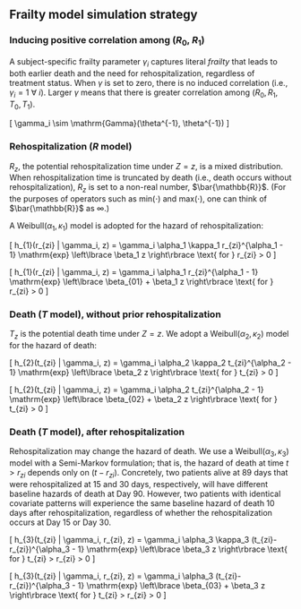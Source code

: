 ## Frailty model simulation strategy

### Inducing positive correlation among ($R_0$, $R_1$)

A subject-specific frailty parameter $\gamma_i$ captures literal *frailty* that leads to both earlier death and the need for rehospitalization, regardless of treatment status. When $\gamma$ is set to zero, there is no induced correlation (i.e., $\gamma_i = 1 \ \forall \ i$). Larger $\gamma$ means that there is greater correlation among $(R_0, R_1, T_0, T_1)$.

\[ \gamma_i \sim \mathrm{Gamma}(\theta^{-1}, \theta^{-1}) \]

### Rehospitalization ($R$ model)

$R_{z}$, the potential rehospitalization time under $Z=z$, is a mixed distribution. When rehospitalization time is truncated by death (i.e., death occurs without rehospitalization), $R_{z}$ is set to a non-real number, $\bar{\mathbb{R}}$. (For the purposes of operators such as $\mathrm{min}(\cdot)$ and $\mathrm{max}(\cdot)$, one can think of $\bar{\mathbb{R}}$ as $\infty$.)

A $\mathrm{Weibull}(\alpha_1, \kappa_1)$ model is adopted for the hazard of rehospitalization:

\[ h_{1}(r_{zi} | \gamma_i, z) = \gamma_i \alpha_1 \kappa_1 r_{zi}^{\alpha_1 - 1} \mathrm{exp} \left\lbrace \beta_1 z \right\rbrace \text{ for } r_{zi} > 0 \]

\[ h_{1}(r_{zi} | \gamma_i, z) = \gamma_i \alpha_1 r_{zi}^{\alpha_1 - 1} \mathrm{exp} \left\lbrace \beta_{01} + \beta_1 z \right\rbrace \text{ for } r_{zi} > 0 \]


### Death ($T$ model), without prior rehospitalization

$T_{z}$ is the potential death time under $Z=z$. We adopt a $\mathrm{Weibull}(\alpha_2, \kappa_2)$ model for the hazard of death:

\[ h_{2}(t_{zi} | \gamma_i, z) = \gamma_i \alpha_2 \kappa_2 t_{zi}^{\alpha_2 - 1} \mathrm{exp} \left\lbrace \beta_2 z \right\rbrace \text{ for } t_{zi} > 0 \]

\[ h_{2}(t_{zi} | \gamma_i, z) = \gamma_i \alpha_2 t_{zi}^{\alpha_2 - 1} \mathrm{exp} \left\lbrace \beta_{02} + \beta_2 z \right\rbrace \text{ for } t_{zi} > 0 \]

### Death ($T$ model), after rehospitalization

Rehospitalization may change the hazard of death. We use a $\mathrm{Weibull}(\alpha_3, \kappa_3)$ model with a Semi-Markov formulation; that is, the hazard of death at time $t > r_{zi}$ depends only on $(t-r_{zi})$. Concretely, two patients alive at 89 days that were rehospitalized at 15 and 30 days, respectively, will have different baseline hazards of death at Day 90. However, two patients with identical covariate patterns will experience the same baseline hazard of death 10 days after rehospitalization, regardless of whether the rehospitalization occurs at Day 15 or Day 30.

\[ h_{3}(t_{zi} | \gamma_i, r_{zi}, z) = \gamma_i \alpha_3 \kappa_3 (t_{zi}-r_{zi})^{\alpha_3 - 1} \mathrm{exp} \left\lbrace \beta_3 z \right\rbrace \text{ for } t_{zi} > r_{zi} > 0 \]

\[ h_{3}(t_{zi} | \gamma_i, r_{zi}, z) = \gamma_i \alpha_3 (t_{zi}-r_{zi})^{\alpha_3 - 1} \mathrm{exp} \left\lbrace \beta_{03} + \beta_3 z \right\rbrace \text{ for } t_{zi} > r_{zi} > 0 \]
